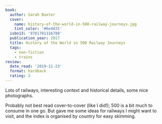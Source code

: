 ```yaml
---
book:
  author: Sarah Baxter
  cover:
    name: history-of-the-world-in-500-railway-journeys.jpg
    tint_color: '#6e4d31'
  isbn13: '9781781316788'
  publication_year: 2017
  title: History of the World in 500 Railway Journeys
  tags:
    - non-fiction
    - trains
review:
  date_read: '2019-11-23'
  format: hardback
  rating: 3
---
```


Lots of railways, interesting context and historical details, some nice photographs.

Probably not best read cover-to-cover (like I did!); 500 is a bit much to consume in one go. But gave me some ideas for railways I might want to visit, and the index is organised by country for easy skimming.